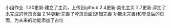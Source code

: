 小组作业.
1.30更新:建立了主页，上传到github
2.4更新:美化主页
2.7更新:添加了未完成的登录页面
2.14更新:完善了登录页面(逻辑完善 功能未完善)和登录后的页面，为未来的功能添加了占位
